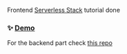 Frontend [Serverless Stack](https://serverless-stack.com) tutorial done

### ✨ [Demo](https://serverless-stack-s4nt14go.netlify.app)

For the backend part check [this repo](https://github.com/s4nt14go/serverless-stack-api)
